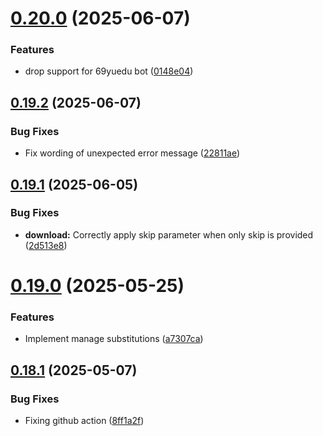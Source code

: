 # [0.20.0](https://github.com/lucasfernandodev/dragoid/compare/v0.19.2...v0.20.0) (2025-06-07)


### Features

* drop support for 69yuedu bot ([0148e04](https://github.com/lucasfernandodev/dragoid/commit/0148e04d86b24e8e2d73a9a28e91d6df3305eeed))



## [0.19.2](https://github.com/lucasfernandodev/dragoid/compare/v0.19.1...v0.19.2) (2025-06-07)


### Bug Fixes

* Fix wording of unexpected error message ([22811ae](https://github.com/lucasfernandodev/dragoid/commit/22811ae260aa7fc49f03e58d652161adee9c5fac))



## [0.19.1](https://github.com/lucasfernandodev/dragoid/compare/v0.19.0...v0.19.1) (2025-06-05)


### Bug Fixes

* **download:** Correctly apply skip parameter when only skip is provided ([2d513e8](https://github.com/lucasfernandodev/dragoid/commit/2d513e839f2fa5a312ca2e75b3861be99550796d))



# [0.19.0](https://github.com/lucasfernandodev/dragoid/compare/v0.18.1...v0.19.0) (2025-05-25)


### Features

* Implement manage substitutions ([a7307ca](https://github.com/lucasfernandodev/dragoid/commit/a7307caf9d13289863867cc8462ee343bbefaaa0))



## [0.18.1](https://github.com/lucasfernandodev/dragoid/compare/v0.18.0...v0.18.1) (2025-05-07)


### Bug Fixes

* Fixing github action ([8ff1a2f](https://github.com/lucasfernandodev/dragoid/commit/8ff1a2f7e769c0ea0cf1055e16281384e958e0fa))



